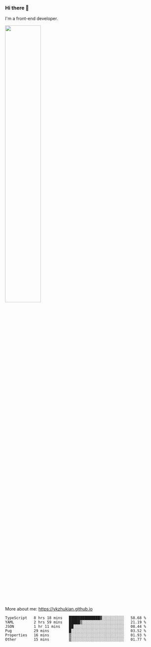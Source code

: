 ### Hi there 👋

I'm a front-end developer.

[<img width="48%" src="https://github-readme-stats.vercel.app/api?username=ykzhukian&show_icons=true&theme=dracula">](https://github.com/anuraghazra/github-readme-stats)

More about me: 
https://ykzhukian.github.io

<!--START_SECTION:waka-->

```text
TypeScript   8 hrs 18 mins   ██████████████▓░░░░░░░░░░   58.68 %
YAML         2 hrs 59 mins   █████▒░░░░░░░░░░░░░░░░░░░   21.19 %
JSON         1 hr 11 mins    ██░░░░░░░░░░░░░░░░░░░░░░░   08.44 %
Pug          29 mins         █░░░░░░░░░░░░░░░░░░░░░░░░   03.52 %
Properties   16 mins         ▒░░░░░░░░░░░░░░░░░░░░░░░░   01.93 %
Other        15 mins         ▒░░░░░░░░░░░░░░░░░░░░░░░░   01.77 %
```

<!--END_SECTION:waka-->

